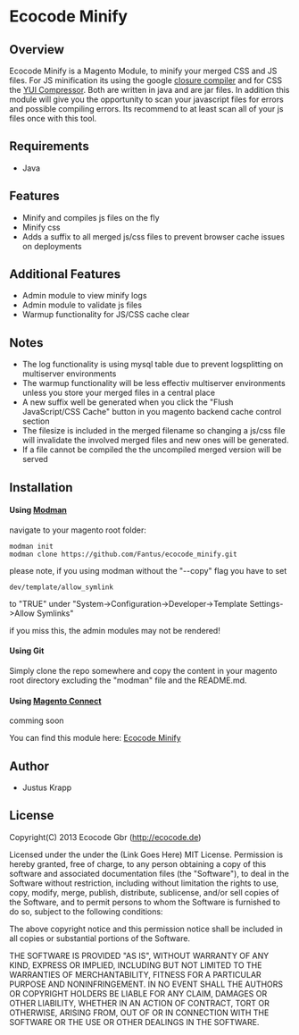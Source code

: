Ecocode Minify
=============

Overview
---------------

Ecocode Minify is a Magento Module, to minify your merged CSS and JS files.
For JS minification its using the google [closure compiler](http://closure-compiler.appspot.com/ "closure compiler") and
for CSS the [YUI Compressor](http://yui.github.com/yuicompressor/ "YUI Compressor"). Both are written in java and are jar files.
In addition this module will give you the opportunity to scan your javascript files for errors and
possible compiling errors. Its recommend to at least scan all of your js files once with this tool.

## Requirements

* Java

## Features
* Minify and compiles js files on the fly
* Minify css
* Adds a suffix to all merged js/css files to prevent browser cache issues on deployments

## Additional Features

* Admin module to view minify logs
* Admin module to validate js files
* Warmup functionality for JS/CSS cache clear

## Notes

* The log functionality is using mysql table due to prevent logsplitting on multiserver environments
* The warmup functionality will be less effectiv multiserver environments unless you store your merged files in a central place
* A new suffix well be generated when you click the "Flush JavaScript/CSS Cache" button in you magento backend cache control section
* The filesize is included in the merged filename so changing a js/css file will invalidate the involved merged files and new ones will be generated.
* If a file cannot be compiled the the uncompiled merged version will be served

## Installation

#### Using [Modman](https://github.com/colinmollenhour/modman "Modman")

navigate to your magento root folder:

	modman init
	modman clone https://github.com/Fantus/ecocode_minify.git

please note, if you using modman without the "--copy" flag you have to set 

	dev/template/allow_symlink

to "TRUE" under "System->Configuration->Developer->Template Settings->Allow Symlinks"

if you miss this, the admin modules may not be rendered! 

#### Using Git

Simply clone the repo somewhere and copy the content in your magento root directory excluding the "modman" file and the README.md.


#### Using [Magento Connect](http://www.magentocommerce.com/magento-connect/ "Magento Connect")

comming soon

You can find this module here: 
[Ecocode Minify](http://www.magentocommerce.com/magento-connect/xxxxxxxxx.html "Ecocode Minify")

## Author

* Justus Krapp


## License

Copyright(C) 2013 Ecocode Gbr (http://ecocode.de)

Licensed under the under the (Link Goes Here) MIT License.
Permission is hereby granted, free of charge, to any person obtaining a copy of this software and associated documentation files (the "Software"), 
to deal in the Software without restriction, including without limitation the rights to use, copy, modify, merge, publish, distribute, sublicense, 
and/or sell copies of the Software, and to permit persons to whom the Software is furnished to do so, subject to the following conditions:

The above copyright notice and this permission notice shall be included in all copies or substantial portions of the Software.

THE SOFTWARE IS PROVIDED "AS IS", WITHOUT WARRANTY OF ANY KIND, EXPRESS OR IMPLIED, INCLUDING BUT NOT LIMITED TO THE WARRANTIES OF MERCHANTABILITY, 
FITNESS FOR A PARTICULAR PURPOSE AND NONINFRINGEMENT. IN NO EVENT SHALL THE AUTHORS OR COPYRIGHT HOLDERS BE LIABLE FOR ANY CLAIM, DAMAGES OR OTHER LIABILITY, 
WHETHER IN AN ACTION OF CONTRACT, TORT OR OTHERWISE, ARISING FROM, OUT OF OR IN CONNECTION WITH THE SOFTWARE OR THE USE OR OTHER DEALINGS IN THE SOFTWARE.